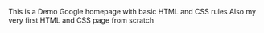 
This is a Demo Google homepage with basic HTML and CSS rules
Also my very first HTML and CSS page from scratch